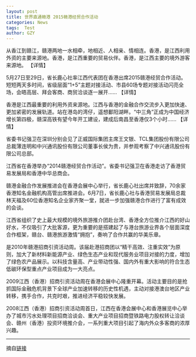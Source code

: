 ```yaml
---
layout: post
title: 世界直通赣港 2015赣港经贸合作活动
categories: News
tags:  Test
author: GZY
---
```


从香江到赣江，赣港两地一水相牵，地相近、人相亲、情相连。香港，是江西利用外资的主要来源地。香港，是江西重要的贸易伙伴。香港，是江西主要的境外游客来源地。 【详情】

5月27日至29日，省长鹿心社率江西代表团在香港出席2015赣港经贸合作活动。短短两天多时间，省级层面“1+5”主题对接活动、市县60场专题对接活动闪亮全场，会晤高层、拜会客商、商贸洽谈逐一展开…… 【详情】

香港是江西最重要的利用外资来源地。江西与香港的金融合作交流步入更加快速、更加紧密的发展轨道。站在港岛的湾仔，遥想鄱阳湖畔。“中三角”正成为中国经济增长第四极，赣深高铁有望今年开工建设，建成后南昌至香港仅3个小时…… 【详情】

省委书记强卫在深圳分别会见了正威国际集团主席王文银、TCL集团股份有限公司总裁薄连明和中兴通讯股份有限公司董事长侯为贵，并参观考察了中兴通讯股份有限公司总部。

江西省在香港举办“2014赣港经贸合作活动”。省委书记强卫在香港走访了香港贸易发展局和香港中华总商会。

赣港金融合作发展推进会在香港会展中心举行，省长鹿心社出席并致辞，70余家香港知名金融机构高管出席推进会。6月7日，省长鹿心社与香港贸易发展局总裁林天福及60位香港知名企业家齐聚一堂，就进一步加强赣港合作进行了富有成效的会谈。

江西省组织了史上最大规模的境外旅游推介团赴台湾、香港全方位推介江西的好山好水，不仅吸引了大批客源，更为重要的是搭建起了与港台旅游业界各个层面深度合作框架，赣台、赣港旅游激情“拥抱”，奏响了合作共赢的华美乐章。

是2010年赣港招商引资活动周。该届赴港招商团以“精干高效、注重实效”为原则，加大了新材料新能源产业、绿色生态产业和现代服务业项目对接的力度，增加了绿色农产品展示。以科技含量高、产业带动性强、国内外有重大影响的符合生态低碳环保型重点产业项目成为一大亮点。

2009江西（香港）招商引资活动周在香港会展中心隆重开幕。活动主要目的是抢抓国际金融危机背景下全球产业加速转移的历史性机遇，主动对接港澳台地区产业转移，携手合作，共克时艰，推进经济平稳较快发展。

2008江西（香港）招商引资活动周首日，江西在香港会展中心和香港展览中心举办了城市污水处理项目招商洽谈会、重大产业项目招商暨铁路电力股权转让洽谈会、赣州（香港）投资环境推介会，一系列重大项目引起了海内外众多客商的浓厚兴趣。

*****

摘自[链接](http://jx.ifeng.com/special/2015ggjm/)